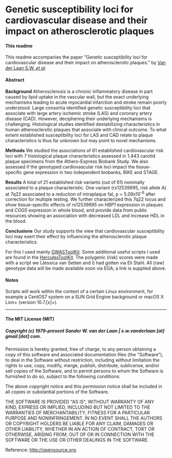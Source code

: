 Genetic susceptibility loci for cardiovascular disease and their impact on atherosclerotic plaques
===========================================================

#### This readme
This readme accompanies the paper "Genetic susceptibility loci for cardiovascular disease and their impact on atherosclerotic plaques." by [Van der Laan S.W. *et al*]().

#### Abstract
**Background** Atherosclerosis is a chronic inflammatory disease in part caused by lipid uptake in the vascular wall, but the exact underlying mechanisms leading to acute myocardial infarction and stroke remain poorly understood. Large consortia identified genetic susceptibility loci that associate with large artery ischemic stroke (LAS) and coronary artery disease (CAD). However, deciphering their underlying mechanisms is challenging. Histological studies identified destabilizing characteristics in human atherosclerotic plaques that associate with clinical outcome. To what extent established susceptibility loci for LAS and CAD relate to plaque characteristics is thus far unknown but may point to novel mechanisms. 

**Methods** We studied the associations of 61 established cardiovascular risk loci with 7 histological plaque characteristics assessed in 1,443 carotid plaque specimens from the Athero-Express Biobank Study. We also assessed if the genotyped cardiovascular risk loci impact the tissue-specific gene expression in two independent biobanks, BiKE and STAGE.

**Results** A total of 21 established risk variants (out of 61) nominally associated to a plaque characteristic. One variant (rs12539895, risk allele A) at 7q22 associated to a reduction of intraplaque fat, p = 5.09x10<sup>-6</sup> after correction for multiple testing. We further characterized this 7q22 locus and show tissue-specific effects of rs12539895 on _HBP1_ expression in plaques and _COG5_ expression in whole blood, and provide data from public resources showing an association with decreased LDL and increase HDL in the blood. 

**Conclusions** Our study supports the view that cardiovascular susceptibility loci may exert their effect by influencing the atherosclerotic plaque characteristics. 

For this I used mainly [GWASToolKit](https://github.com/swvanderlaan/GWASToolKit). Some additional useful scripts I used are found in the [HerculesToolKit](https://github.com/swvanderlaan/HerculesToolKit). The polygenic (risk) scores were made with a script we (Jessica van Setten and I) had gotten via Eli Stahl. All (raw) genotype data will be made available soon via EGA; a link is supplied above.


#### Notes
Scripts will work within the context of a certain Linux environment, for example a CentOS7 system on a SUN Grid Engine background or macOS X Lion+ (version 10.7.[x]+). 


--------------

#### The MIT License (MIT)
##### Copyright (c) 1979-present Sander W. van der Laan | s.w.vanderlaan [at] gmail [dot] com.

Permission is hereby granted, free of charge, to any person obtaining a copy of this software and associated documentation files (the "Software"), to deal in the Software without restriction, including without limitation the rights to use, copy, modify, merge, publish, distribute, sublicense, and/or sell copies of the Software, and to permit persons to whom the Software is furnished to do so, subject to the following conditions:   

The above copyright notice and this permission notice shall be included in all copies or substantial portions of the Software.

THE SOFTWARE IS PROVIDED "AS IS", WITHOUT WARRANTY OF ANY KIND, EXPRESS OR IMPLIED, INCLUDING BUT NOT LIMITED TO THE WARRANTIES OF MERCHANTABILITY, FITNESS FOR A PARTICULAR PURPOSE AND NONINFRINGEMENT. IN NO EVENT SHALL THE AUTHORS OR COPYRIGHT HOLDERS BE LIABLE FOR ANY CLAIM, DAMAGES OR OTHER LIABILITY, WHETHER IN AN ACTION OF CONTRACT, TORT OR OTHERWISE, ARISING FROM, OUT OF OR IN CONNECTION WITH THE SOFTWARE OR THE USE OR OTHER DEALINGS IN THE SOFTWARE.

Reference: http://opensource.org.
